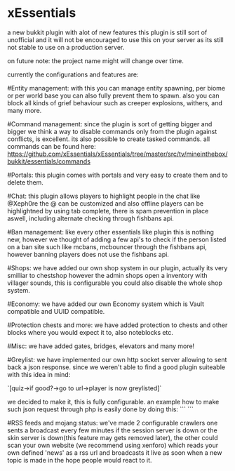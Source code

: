 <h1>xEssentials</h1>

a new bukkit plugin with alot of new features this plugin is still sort of unofficial and it will not be encouraged to use this on your server as its still not stable to use on a production server.

on future note: the project name might will change over time.

currently the configurations and features are:

#Entity management:
with this you can manage entity spawning, per biome or per world base you can also fully prevent them to spawn.
also you can block all kinds of grief behaviour such as creeper explosions, withers, and many more. 

#Command management: 
since the plugin is sort of getting bigger and bigger we think a way to disable commands only from the plugin against conflicts, is excellent.
its also possible to create tasked commands.
all commands can be found here: https://github.com/xEssentials/xEssentials/tree/master/src/tv/mineinthebox/bukkit/essentials/commands

#Portals:
this plugin comes with portals and very easy to create them and to delete them.

#Chat:
this plugin allows players to highlight people in the chat like @Xeph0re the @ can be customized and also offline players can be
highlightned by using tab complete, there is spam prevention in place aswell, including alternate checking through fishbans api.

#Ban management:
like every other essentials like plugin this is nothing new, however we thought of adding a few api's to check if the person listed
on a ban site such like mcbans, mcbouncer through the fishbans api, however banning players does not use the fishbans api.

#Shops:
we have added our own shop system in our plugin, actually its very smilliar to chestshop however the admin shops open a inventory
with villager sounds, this is configurable you could also disable the whole shop system.

#Economy:
we have added our own Economy system which is Vault compatible and UUID compatible.

#Protection chests and more:
we have added protection to chests and other blocks where you would expect it to, also noteblocks etc.

#Misc:
we have added gates, bridges, elevators and many more!

#Greylist:
we have implemented our own http socket server allowing to sent back a json response.
since we weren't able to find a good plugin suiteable with this idea in mind:
<p>`[quiz->if good?->go to url->player is now greylisted]`</p>
we decided to make it, this is fully configurable.
an example how to make such json request through php is easily done by doing this:
```
	 <?php
		$string = file_get_contents("http://127.0.0.1:8001/adduser/Xeph0re"); <- this is the minecraft server
		$json = json_decode($string, true);
		$args = $json\["xEssentials"\]\["response"\]; <- remove backslashes here eclipse erroring this out.
		if($args == "success") {
			echo "player has been promoted";
		} else if($args == "greylisted") {
			echo "player already is greylisted";
		} else if($args == "notexist") {
			echo "player has never played before";
		}
	?>
```

#RSS feeds and mojang status:
we've made 2 configurable crawlers one sents a broadcast every few minutes if the session server is down or the skin server is down(this feature may gets removed later), the other could scan your own website (we recommend using xenforo) which reads your own defined 'news' as a rss url and broadcasts it live as soon when a new topic is made in the hope people would react to it.